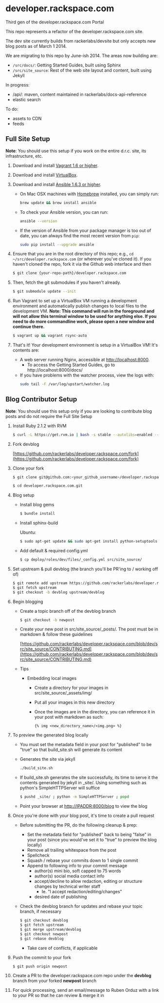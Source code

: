 # developer.rackspace.com

Third gen of the developer.rackspace.com Portal

This repo represents a refactor of the developer.rackspace.com site.

The dev site currently builds from rackerlabs/devsite but only accepts new blog posts as of March 1 2014.

We are migrating to this repo by June-ish 2014. The areas now building are:
- `/src/docs/`: Getting Started Guides, built using Sphinx
- `/src/site_source`: Rest of the web site layout and content, built using Jekyll

In progress:
- /api/: maven, content maintained in rackerlabs/docs-api-reference
- elastic search

To do:
- assets to CDN
- feeds

## Full Site Setup

__Note__: You should use this setup if you work on the entire d.r.c. site, its infrastructure, etc.

1. Download and install [Vagrant 1.6 or higher](http://www.vagrantup.com/downloads.html).

2. Download and install [VirtualBox](https://www.virtualbox.org/wiki/Downloads).

3. Download and install [Ansible 1.6.3 or higher](http://docs.ansible.com/intro_installation.html#installing-the-control-machine).
    * On Mac OSX machines with [Homebrew](http://brew.sh/) installed, you can simply run:

        ```bash
        brew update && brew install ansible
        ```
    * To check your Ansible version, you can run:

        ```bash
        ansible --version
        ```
    * If the version of Ansible from your package manager is too out of date, you can always find the most recent version from `pip`:

        ```bash
        sudo pip install --upgrade ansible
        ```

4. Ensure that you are in the root directory of this repo; e.g., `cd ~/src/developer.rackspace.com` (or wherever you've cloned it). If you haven't cloned the repo, fork it via the Github web interface and then

    ```bash
    $ git clone {your-repo-path}/developer.rackspace.com
    ```

5. Then, fetch the git submodules if you haven't already.

    ```bash
    $ git submodule update --init
    ```

6. Run Vagrant to set up a VirtualBox VM running a development environment and automatically publish changes to local files to the development VM. **Note: This command will run in the foreground and will not allow this terminal window to be used for anything else. If you need to do more commandline work, please open a new window and continue there.**

    ```bash
    $ vagrant up && vagrant rsync-auto
    ```

7. That's it! Your development environment is setup in a VirtualBox VM! It's contents are:
    * A web server running Nginx, accessible at [http://localhost:8000](http://localhost:8000).
        * To access the Getting Started Guides, go to http://localhost:8000/docs/
    * If you have problems with the watcher process, view the logs with:
        ```bash
        sudo tail -F /var/log/upstart/watcher.log
        ```

## Blog Contributor Setup

__Note__: You should use this setup only if you are looking to contribute blog posts and do not require the Full Site Setup

1. Install Ruby 2.1.2 with RVM

    ```bash
    $ curl -L https://get.rvm.io | bash -s stable --autolibs=enabled --ruby=2.1.2
    ```

2. Fork devblog

    [https://github.com/rackerlabs/developer.rackspace.com/fork](https://github.com/rackerlabs/developer.rackspace.com/fork)

3. Clone your fork

    ```bash
    $ git clone git@github.com:<your_github_username>/developer.rackspace.com.git
    ```

    ```bash
    $ cd developer.rackspace.com.git
    ```

4. Blog setup
    * Install blog gems

        ```bash
        $ bundle install
        ```
    * Install sphinx-build

        Ubuntu:

        ```bash
        $ sudo apt-get update && sudo apt-get install python-setuptools -y ; sudo easy_install pip; sudo pip install sphinx
        ```
    * Add default & required config.yml

        ```bash
        $ cp deploy/roles/dev/files/_config.yml src/site_source/
        ```

5. Set upstream & pull devblog (the branch you'll be PR'ing to / working off of)

    ```bash
    $ git remote add upstream https://github.com/rackerlabs/developer.rackspace.com.git
    $ git fetch upstream
    $ git checkout -b devblog upstream/devblog
    ```

6. Begin blogging
    * Create a topic branch off of the devblog branch

        ```bash
        $ git checkout -b newpost
        ```
    * Create your new post in src/site\_source/\_posts/. The post must be in markdown & follow these guidelines

        [https://github.com/rackerlabs/developer.rackspace.com/blob/dev/src/site_source/CONTRIBUTING.md](https://github.com/rackerlabs/developer.rackspace.com/blob/dev/src/site_source/CONTRIBUTING.md)
    * Tips
        * Embedding local images
            * Create a directory for your images in src/site\_source/\_assets/img/
            * Put all your images in this new directory
            * Once the images are in the directory, you can reference it in your post with markdown as such:

                ```
                {% img <new_directory_name>/<img.png> %}
                ```

7. To preview the generated blog locally
    * You must set the metadata field in your post for "published" to be "true" so that build\_site.sh will generate its content
    * Generates the site via jekyll

        ```bash
        ./build_site.sh
        ```
    * If build\_site.sh generates the site successfully, its time to serve it the contents generated by jekyll in \_site/. Using something such as python's SimpleHTTPServer will suffice

        ```bash
        $ pushd _site/ ; python -m SimpleHTTPServer ; popd
        ```
    * Point your browser at [http://IPADDR:8000/blog](http://IPADDR:8000/blog) to view the blog

8. Once you're done with your blog post, it's time to create a pull request
    * Before submitting the PR, do the following cleanup & prep:
        * Set the metadata field for "published" back to being "false" in your post (since you would've set it to "true" to preview the blog locally)
        * Remove all trailing whitespace from the post
        * Spellcheck
        * Squash / rebase your commits down to 1 single commit
        * Append to following info to your commit message
            * author(s) mini bio, soft capped to 75 words
            * author(s) social media contact info
            * accept/decline to allow redaction, editing or structure changes by technical writer staff
                * Ie. "I accept redaction/editing/changes"
            * desired date of publishing
    * Check the devblog branch for updates and rebase your topic branch, if necessary

        ```bash
        $ git checkout devblog
        $ git fetch upstream
        $ git merge upstream/devblog
        $ git checkout newpost
        $ git rebase devblog
        ```

        * Take care of conflicts, if applicable

9. Push the commit to your fork

    ```bash
    $ git push origin newpost
    ```

10. Create a PR to the developer.rackspace.com repo under the __devblog__ branch from your forked __newpost__ branch

11. For quick processing, send an email/message to Ruben Orduz with a link to your PR so that he can review & merge it in
